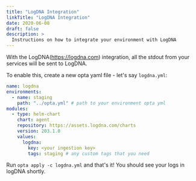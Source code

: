 ```yaml
---
title: "LogDNA Integration"
linkTitle: "LogDNA Integration"
date: 2020-06-08
draft: false
description: >
  Instructions on how to integrate your environment with LogDNA
---
```


With the LogDNA(https://logdna.com) integration, all the stdout from your services will be sent to LogDNA.

To enable this, create a new opta yaml file - let's say `logdna.yml`:
```yaml
name: logdna
environments:
  - name: staging
    path: "../opta.yml" # path to your environment opta yml
modules:
  - type: helm-chart
    chart: agent
    repository: https://assets.logdna.com/charts
    version: 203.1.0
    values:
      logdna:
        key: <your ingestion key>
        tags: staging # any custom tags that you need
```
Run `opta apply -c logdna.yml` and that's it! You should see your logs in logDNA shortly.
